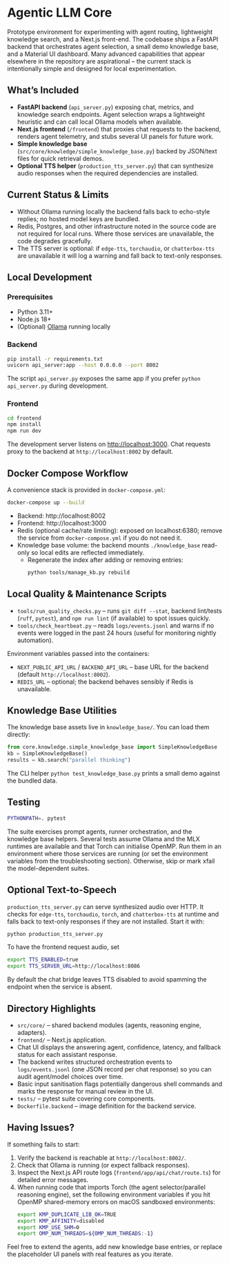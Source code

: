 # Agentic LLM Core

Prototype environment for experimenting with agent routing, lightweight knowledge search, and a Next.js front-end. The codebase ships a FastAPI backend that orchestrates agent selection, a small demo knowledge base, and a Material UI dashboard. Many advanced capabilities that appear elsewhere in the repository are aspirational – the current stack is intentionally simple and designed for local experimentation.

## What’s Included

- **FastAPI backend** (`api_server.py`) exposing chat, metrics, and knowledge search endpoints. Agent selection wraps a lightweight heuristic and can call local Ollama models when available.
- **Next.js frontend** (`/frontend`) that proxies chat requests to the backend, renders agent telemetry, and stubs several UI panels for future work.
- **Simple knowledge base** (`src/core/knowledge/simple_knowledge_base.py`) backed by JSON/text files for quick retrieval demos.
- **Optional TTS helper** (`production_tts_server.py`) that can synthesize audio responses when the required dependencies are installed.

## Current Status & Limits

- Without Ollama running locally the backend falls back to echo-style replies; no hosted model keys are bundled.
- Redis, Postgres, and other infrastructure noted in the source code are not required for local runs. Where those services are unavailable, the code degrades gracefully.
- The TTS server is optional: if `edge-tts`, `torchaudio`, or `chatterbox-tts` are unavailable it will log a warning and fall back to text-only responses.

## Local Development

### Prerequisites
- Python 3.11+
- Node.js 18+
- (Optional) [Ollama](https://ollama.com) running locally

### Backend
```bash
pip install -r requirements.txt
uvicorn api_server:app --host 0.0.0.0 --port 8002
```
The script `api_server.py` exposes the same app if you prefer `python api_server.py` during development.

### Frontend
```bash
cd frontend
npm install
npm run dev
```
The development server listens on [http://localhost:3000](http://localhost:3000). Chat requests proxy to the backend at `http://localhost:8002` by default.

## Docker Compose Workflow

A convenience stack is provided in `docker-compose.yml`:
```bash
docker-compose up --build
```
- Backend: http://localhost:8002
- Frontend: http://localhost:3000
- Redis (optional cache/rate limiting): exposed on localhost:6380; remove the service from `docker-compose.yml` if you do not need it.
- Knowledge base volume: the backend mounts `./knowledge_base` read-only so local edits are reflected immediately.
  - Regenerate the index after adding or removing entries:
    ```bash
    python tools/manage_kb.py rebuild
    ```

## Local Quality & Maintenance Scripts

- `tools/run_quality_checks.py` – runs `git diff --stat`, backend lint/tests (`ruff`, `pytest`), and `npm run lint` (if available) to spot issues quickly.
- `tools/check_heartbeat.py` – reads `logs/events.jsonl` and warns if no events were logged in the past 24 hours (useful for monitoring nightly automation).

Environment variables passed into the containers:
- `NEXT_PUBLIC_API_URL` / `BACKEND_API_URL` – base URL for the backend (default `http://localhost:8002`).
- `REDIS_URL` – optional; the backend behaves sensibly if Redis is unavailable.

## Knowledge Base Utilities

The knowledge base assets live in `knowledge_base/`. You can load them directly:
```python
from core.knowledge.simple_knowledge_base import SimpleKnowledgeBase
kb = SimpleKnowledgeBase()
results = kb.search("parallel thinking")
```
The CLI helper `python test_knowledge_base.py` prints a small demo against the bundled data.

## Testing

```bash
PYTHONPATH=. pytest
```
The suite exercises prompt agents, runner orchestration, and the knowledge base helpers. Several tests assume Ollama and the MLX runtimes are available and that Torch can initialise OpenMP. Run them in an environment where those services are running (or set the environment variables from the troubleshooting section). Otherwise, skip or mark xfail the model-dependent suites.

## Optional Text-to-Speech

`production_tts_server.py` can serve synthesized audio over HTTP. It checks for `edge-tts`, `torchaudio`, `torch`, and `chatterbox-tts` at runtime and falls back to text-only responses if they are not installed. Start it with:
```bash
python production_tts_server.py
```
To have the frontend request audio, set
```bash
export TTS_ENABLED=true
export TTS_SERVER_URL=http://localhost:8086
```
By default the chat bridge leaves TTS disabled to avoid spamming the endpoint when the service is absent.

## Directory Highlights

- `src/core/` – shared backend modules (agents, reasoning engine, adapters).
- `frontend/` – Next.js application.
- Chat UI displays the answering agent, confidence, latency, and fallback status for each assistant response.
- The backend writes structured orchestration events to `logs/events.jsonl` (one JSON record per chat response) so you can audit agent/model choices over time.
- Basic input sanitisation flags potentially dangerous shell commands and marks the response for manual review in the UI.
- `tests/` – pytest suite covering core components.
- `Dockerfile.backend` – image definition for the backend service.

## Having Issues?

If something fails to start:
1. Verify the backend is reachable at `http://localhost:8002/`.
2. Check that Ollama is running (or expect fallback responses).
3. Inspect the Next.js API route logs (`frontend/app/api/chat/route.ts`) for detailed error messages.
4. When running code that imports Torch (the agent selector/parallel reasoning engine), set the following environment variables if you hit OpenMP shared-memory errors on macOS sandboxed environments:
   ```bash
   export KMP_DUPLICATE_LIB_OK=TRUE
   export KMP_AFFINITY=disabled
   export KMP_USE_SHM=0
   export OMP_NUM_THREADS=${OMP_NUM_THREADS:-1}
   ```

Feel free to extend the agents, add new knowledge base entries, or replace the placeholder UI panels with real features as you iterate.
